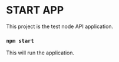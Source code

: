 # START APP
This project is the test node API application.

### `npm start`

This will run the application.